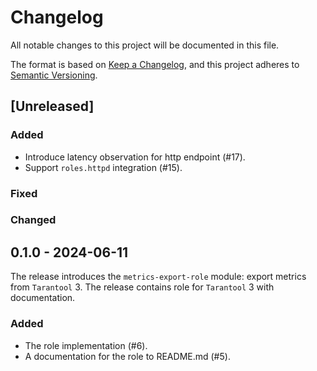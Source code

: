 # Changelog

All notable changes to this project will be documented in this file.

The format is based on [Keep a Changelog](https://keepachangelog.com/en/1.1.0/),
and this project adheres to [Semantic Versioning](https://semver.org/spec/v2.0.0.html).

## [Unreleased]

### Added
- Introduce latency observation for http endpoint (#17).
- Support `roles.httpd` integration (#15).

### Fixed

### Changed

## 0.1.0 - 2024-06-11

The release introduces the `metrics-export-role` module: export metrics
from `Tarantool` 3. The release contains role for `Tarantool` 3 with
documentation.

### Added

- The role implementation (#6).
- A documentation for the role to README.md (#5).
